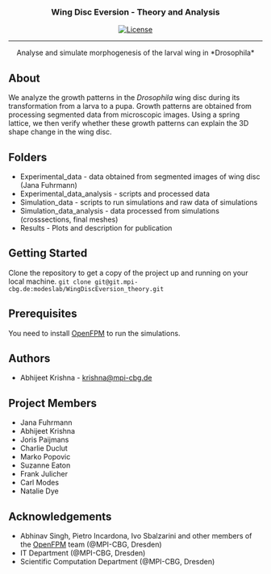 

<h3 align="center">Wing Disc Eversion - Theory and Analysis</h3>

<div align="center">

  
  [![License](https://img.shields.io/badge/license-MIT-blue.svg)](/LICENSE)

</div>

---

<p align="center"> Analyse and simulate morphogenesis of the larval wing in *Drosophila*
    <br> 
</p>


## About <a name = "about"></a>
We analyze the growth patterns in the *Drosophila* wing disc during its transformation from a larva to a pupa. Growth patterns are obtained from processing segmented data from microscopic images. Using a spring lattice, we then verify whether these growth patterns can explain the 3D shape change in the wing disc.

## Folders
- Experimental_data - data obtained from segmented images of wing disc (Jana Fuhrmann) 
- Experimental_data_analysis - scripts and processed data
- Simulation_data - scripts to run simulations and raw data of simulations
- Simulation_data_analysis - data processed from simulations (crosssections, final meshes)
- Results - Plots and description for publication

## Getting Started <a name = "getting_started"></a>

Clone the repository to get a copy of the project up and running on your local machine.
`git clone git@git.mpi-cbg.de:modeslab/WingDiscEversion_theory.git`

## Prerequisites
You need to install [OpenFPM](http://openfpm.mpi-cbg.de/) to run the simulations.

##  Authors <a name = "authors"></a>
- Abhijeet Krishna - [krishna@mpi-cbg.de](krishna@mpi-cbg.de)

## Project Members

- Jana Fuhrmann
- Abhijeet Krishna
- Joris Paijmans
- Charlie Duclut
- Marko Popovic
- Suzanne Eaton
- Frank Julicher
- Carl Modes
- Natalie Dye

## Acknowledgements <a name = "acknowledgement"></a>
- Abhinav Singh, Pietro Incardona, Ivo Sbalzarini and other members of the [OpenFPM](http://openfpm.mpi-cbg.de/) team (@MPI-CBG, Dresden)
- IT Department (@MPI-CBG, Dresden)
- Scientific Computation Department (@MPI-CBG, Dresden)